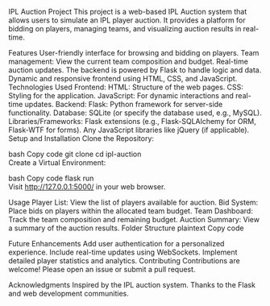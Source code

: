 IPL Auction Project
This project is a web-based IPL Auction system that allows users to simulate an IPL player auction. It provides a platform for bidding on players, managing teams, and visualizing auction results in real-time.

Features
User-friendly interface for browsing and bidding on players.
Team management: View the current team composition and budget.
Real-time auction updates.
The backend is powered by Flask to handle logic and data.
Dynamic and responsive frontend using HTML, CSS, and JavaScript.
Technologies Used
Frontend:
HTML: Structure of the web pages.
CSS: Styling for the application.
JavaScript: For dynamic interactions and real-time updates.
Backend:
Flask: Python framework for server-side functionality.
Database:
SQLite (or specify the database used, e.g., MySQL).
Libraries/Frameworks:
Flask extensions (e.g., Flask-SQLAlchemy for ORM, Flask-WTF for forms).
Any JavaScript libraries like jQuery (if applicable).
Setup and Installation
Clone the Repository:

bash
Copy code
git clone 
cd ipl-auction  
Create a Virtual Environment:




bash
Copy code
flask run  
Visit http://127.0.0.1:5000/ in your web browser.

Usage
Player List: View the list of players available for auction.
Bid System: Place bids on players within the allocated team budget.
Team Dashboard: Track the team composition and remaining budget.
Auction Summary: View a summary of the auction results.
Folder Structure
plaintext
Copy code



Future Enhancements
Add user authentication for a personalized experience.
Include real-time updates using WebSockets.
Implement detailed player statistics and analytics.
Contributing
Contributions are welcome! Please open an issue or submit a pull request.

Acknowledgments
Inspired by the IPL auction system.
Thanks to the Flask and web development communities.
